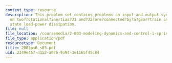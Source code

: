 ```yaml
---
content_type: resource
description: This problem set contains problems on input and output system, and problems
  on two?rotational?inertias?J1 and?J2?are?connected?by?a?gear?train and on steady
  state load-power dissipation.
file: null
file_location: /coursemedia/2-003-modeling-dynamics-and-control-i-spring-2005/2349e457d152a07b95943e1165f45c84_2003ps6_s05.pdf
file_type: application/pdf
resourcetype: Document
title: 2003ps6_s05.pdf
uid: 2349e457-d152-a07b-9594-3e1165f45c84
---
```

